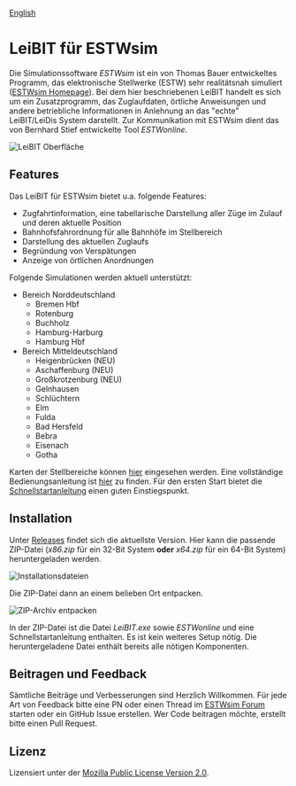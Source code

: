 [English](README.en.md)

# LeiBIT für ESTWsim
Die Simulationssoftware *ESTWsim* ist ein von Thomas Bauer entwickeltes Programm, das elektronische Stellwerke (ESTW) sehr realitätsnah simuliert ([ESTWsim Homepage](https://www.estwsim.de)). Bei dem hier beschriebenen LeiBIT handelt es sich um ein Zusatzprogramm, das Zuglaufdaten, örtliche Anweisungen und andere betriebliche Informationen in Anlehnung an das "echte" LeiBIT/LeiDis System darstellt. Zur Kommunikation mit ESTWsim dient das von Bernhard Stief entwickelte Tool *ESTWonline*.

![LeiBIT Oberfläche](https://raw.githubusercontent.com/wiki/jannikbecker/leibit/img/overview_windows.png)

## Features
Das LeiBIT für ESTWsim bietet u.a. folgende Features:

- Zugfahrtinformation, eine tabellarische Darstellung aller Züge im Zulauf und deren aktuelle Position
- Bahnhofsfahrordnung für alle Bahnhöfe im Stellbereich
- Darstellung des aktuellen Zuglaufs
- Begründung von Verspätungen
- Anzeige von örtlichen Anordnungen

Folgende Simulationen werden aktuell unterstützt:

- Bereich Norddeutschland
    - Bremen Hbf
    - Rotenburg
    - Buchholz
    - Hamburg-Harburg
    - Hamburg Hbf
- Bereich Mitteldeutschland
    - Heigenbrücken (NEU)
    - Aschaffenburg (NEU)
    - Großkrotzenburg (NEU)
    - Gelnhausen
    - Schlüchtern
    - Elm
    - Fulda
    - Bad Hersfeld
    - Bebra
    - Eisenach
    - Gotha

Karten der Stellbereiche können [hier](maps) eingesehen werden. Eine vollständige Bedienungsanleitung ist [hier](https://github.com/jannikbecker/leibit/wiki) zu finden. Für den ersten Start bietet die [Schnellstartanleitung](https://github.com/jannikbecker/leibit/wiki/Schnellstartanleitung) einen guten Einstiegspunkt.

## Installation
Unter [Releases](https://github.com/jannikbecker/leibit/releases/latest) findet sich die aktuellste Version. Hier kann die passende ZIP-Datei (*x86.zip* für ein 32-Bit System **oder** *x64.zip* für ein 64-Bit System) heruntergeladen werden.

![Installationsdateien](https://raw.githubusercontent.com/wiki/jannikbecker/leibit/img/github_releases.png)

Die ZIP-Datei dann an einem belieben Ort entpacken.

![ZIP-Archiv entpacken](https://raw.githubusercontent.com/wiki/jannikbecker/leibit/img/zip_extract.png)

In der ZIP-Datei ist die Datei *LeiBIT.exe* sowie *ESTWonline* und eine Schnellstartanleitung enthalten. Es ist kein weiteres Setup nötig. Die heruntergeladene Datei enthält bereits alle nötigen Komponenten.

## Beitragen und Feedback
Sämtliche Beiträge und Verbesserungen sind Herzlich Willkommen. Für jede Art von Feedback bitte eine PN oder einen Thread im [ESTWsim Forum](https://estwsim-forum.de/) starten oder ein GitHub Issue erstellen. Wer Code beitragen möchte, erstellt bitte einen Pull Request.

## Lizenz
Lizensiert unter der [Mozilla Public License Version 2.0](LICENSE).